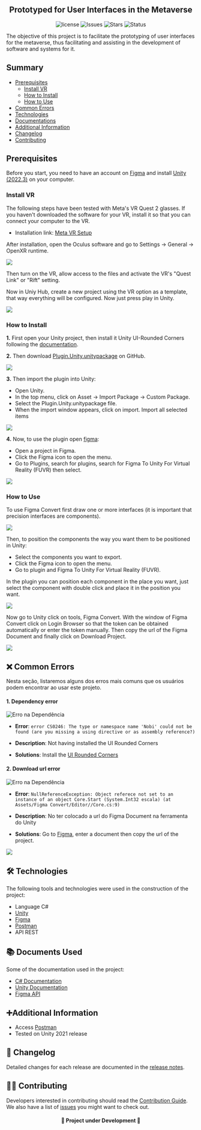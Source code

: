 <h2 align="center">Prototyped for User Interfaces in the Metaverse</h2>

<div align="center">

![license](https://img.shields.io/github/license/uramakilab/figma-vr-unity-converter) ![Issues](https://img.shields.io/github/issues/uramakilab/figma-vr-unity-converter) ![Stars](https://img.shields.io/github/stars/uramakilab/figma-vr-unity-converter) ![Status](https://img.shields.io/badge/status-Development-orange)

</div>

The objective of this project is to facilitate the prototyping of user interfaces for the metaverse, thus facilitating and assisting in the development of software and systems for it.

## Summary
* [Prerequisites](#prerequisites)
    * [Install VR](#installVR)
    * [How to Install](#howInstall)
    * [How to Use](#howUse)
* [Common Errors](#commonErros)
* [Technologies](#🛠️-technologies)
* [Documentations](#📚-documents-used)
* [Additional Information](#additional-information)
* [Changelog](#changelog)
* [Contributing](#contributing)
<!--* [Thanks](#thanks)-->

## Prerequisites
Before you start, you need to have an account on <a href="https://www.figma.com" target="_blank">Figma</a> and install <a href="https://unity.com/download" target="_blank">Unity (2022.3)</a> on your computer.

<div id="installVR"/>

### Install VR
The following steps have been tested with Meta's VR Quest 2 glasses. If you haven't downloaded the software for your VR, install it so that you can connect your computer to the VR.

* Installation link: [Meta VR Setup](https://www.meta.com/quest/setup/)

After installation, open the Oculus software and go to Settings -> General -> OpenXR runtime.

<img src="/assets/configOculus.png">

Then turn on the VR, allow access to the files and activate the VR's "Quest Link" or "Rift" setting.

Now in Uniy Hub, create a new project using the VR option as a template, that way everything will be configured. Now just press play in Unity.

<img src="/assets/createProject.png">

<div id="howInstall"/>

### How to Install
**1.** First open your Unity project, then install it Unity UI-Rounded Corners following the [documentation](https://github.com/kirevdokimov/Unity-UI-Rounded-Corners).

**2.** Then download [Plugin.Unity.unitypackage](https://github.com/uramakilab/figma-vr-unity-converter/releases) on GitHub.

<img src="/assets/download.gif">

**3.** Then import the plugin into Unity:
* Open Unity.
* In the top menu, click on Asset -> Import Package -> Custom Package.
* Select the Plugin.Unity.unitypackage file.
* When the import window appears, click on import. Import all selected items

<img src="/assets/importUnity.gif">

**4.** Now, to use the plugin open <a href="https://www.figma.com/" target="_blank">figma</a>:
* Open a project in Figma.
* Click the Figma icon to open the menu.
* Go to Plugins, search for plugins, search for Figma To Unity For Virtual Reality (FUVR) then select.

<img src="/assets/importeFigma.gif">

<div id="howUse"/>

### How to Use
To use Figma Convert first draw one or more interfaces (it is important that precision interfaces are components).

<img src="/assets/interfaceFigma.png">

Then, to position the components the way you want them to be positioned in Unity:
* Select the components you want to export.
* Click the Figma icon to open the menu.
* Go to plugin and Figma To Unity For Virtual Reality (FUVR).

In the plugin you can position each component in the place you want, just select the component with double click and place it in the position you want.

<img src="/assets/pluginFigma.gif">

Now go to Unity click on tools, Figma Convert. With the window of Figma Convert click on Login Browser so that the token can be obtained automatically or enter the token manually. Then copy the url of the Figma Document and finally click on Download Project.

<img src="/assets/pluginUnity.gif">

<div id="commonErros"/>

## ❌ Common Errors
Nesta seção, listaremos alguns dos erros mais comuns que os usuários podem encontrar ao usar este projeto.

#### 1. Dependency error

![Erro na Dependência](./assets/errors/dependencia.png)
  * **Error**: `error CS0246: The type or namespace name 'Nobi' could not be found (are you missing a using directive or as assembly reference?)`

 * **Description**: Not having installed the UI Rounded Corners
 * **Solutions**: Install the [UI Rounded Corners](https://github.com/kirevdokimov/Unity-UI-Rounded-Corners)

 #### 2. Download url error

![Erro na Dependência](./assets/errors/url.png)
  * **Error**: `NullReferenceException: Object referece not set to an instance of an object Core.Start (System.Int32 escala) (at Assets/Figma Convert/Editor//Core.cs:9)`

 * **Description**: No ter colocado a url do Figma Document na ferramenta do Unity
 * **Solutions**: Go to [Figma](https://www.figma.com/), enter a document then copy the url of the project.

 ![](./assets/errors/copyUrl.png)


## 🛠️ Technologies
The following tools and technologies were used in the construction of the project:

* Language C#
* [Unity](https://unity.com/pt)
* [Figma](https://figma.com/)
* [Postman](https://www.postman.com/)
* API REST

## 📚 Documents Used
Some of the documentation used in the project:

* [C# Documentation](https://learn.microsoft.com/pt-br/dotnet/csharp/)
* [Unity Documentation](https://docs.unity.com/)
* [Figma API](https://www.figma.com/developers/api)


## ➕Additional Information

- Access [Postman](https://orange-space-957236.postman.co/workspace/Prototipado-para-interfaces-de-~d9f0f502-42b6-4da1-b34c-cacaf76b84bf/collection/21577195-86734ae6-cf68-4ac8-8aee-78992c835af9?action=share&creator=21577195)
- Tested on Unity 2021 release

<div id="changelog"/>

## 📝 Changelog

Detailed changes for each release are documented in the [release notes](/CHANGELOG.md).

<div id="contributing"/>

## 💁‍♂️ Contributing

Developers interested in contributing should read the [Contribution Guide](/CONTRIBUTING.md).
We also have a list of [issues](https://github.com/uramakilab/figma-vr-unity-converter/issues) you might want to check out.

<!--## Thanks-->

<h4 align="center">🚧 Project under Development 🚧</h4>
